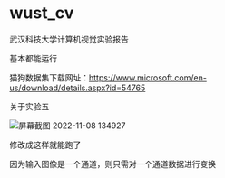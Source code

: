 # wust_cv
武汉科技大学计算机视觉实验报告

基本都能运行

猫狗数据集下载网址：https://www.microsoft.com/en-us/download/details.aspx?id=54765

关于实验五



![屏幕截图 2022-11-08 134927](https://user-images.githubusercontent.com/78654431/200485275-17f7d826-769d-4759-93f0-672ac1bc91d3.png)

修改成这样就能跑了

因为输入图像是一个通道，则只需对一个通道数据进行变换


